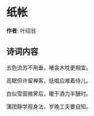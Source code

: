# 纸帐

**作者**: 叶绍翁

## 诗词内容

五色流苏不用垂，楮衾木枕更相宜。

高眠但许留禅客，低唱应难着侍儿。

白似雪窗微霁后，暖于酒力半醺时。

蒲团静学观身法，岁晚工夫要自知。

